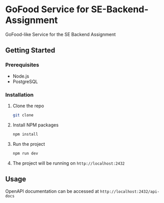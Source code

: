 # GoFood Service for SE-Backend-Assignment

GoFood-like Service for the SE Backend Assignment

## Getting Started

### Prerequisites

- Node.js
- PostgreSQL

### Installation

1. Clone the repo

   ```sh
   git clone
   ```

2. Install NPM packages

   ```sh
   npm install
   ```

3. Run the project

   ```sh
   npm run dev
   ```

4. The project will be running on `http://localhost:2432`

## Usage

OpenAPI documentation can be accessed at `http://localhost:2432/api-docs`
